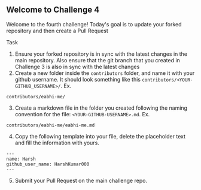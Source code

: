## Welcome to Challenge 4

Welcome to the fourth challenge! 
Today's goal is to update your forked repository and then create a Pull Request

Task
1. Ensure your forked repository is in sync with the latest changes in the main repository. Also ensure that the git branch that you created in Challenge 3 is also in sync with the latest changes
2. Create a new folder inside the `contributors` folder, and name it with your github username. It should look something like this `contributors/<YOUR-GITHUB_USERNAME>/`. Ex.

```
contributors/eabhi-me/
```

3. Create a markdown file in the folder you created following the naming convention for the file: `<YOUR-GITHUB-USERNAME>.md`. Ex.

```
contributors/eabhi-me/eabhi-me.md
```

4. Copy the following template into your file, delete the placeholder text and fill the information with yours.

```
---
name: Harsh
github_user_name: HarshKumar000
---
```
5. Submit your Pull Request on the main challenge repo.
